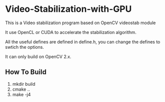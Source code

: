 # Video-Stabilization-with-GPU
This is a Video stabilization program based on OpenCV videostab module

It  use OpenCL or CUDA to accelerate the stabilization algorithm.

All the useful defines are defined in define.h, you can change the defines to swtich the options.

It can only build on OpenCV 2.x.


## How To Build

1. mkdir build
2. cmake ..
3. make -j4